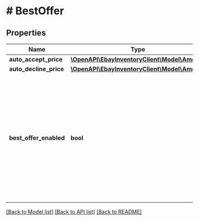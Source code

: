 # # BestOffer

## Properties

Name | Type | Description | Notes
------------ | ------------- | ------------- | -------------
**auto_accept_price** | [**\OpenAPI\EbayInventoryClient\Model\Amount**](Amount.md) |  | [optional]
**auto_decline_price** | [**\OpenAPI\EbayInventoryClient\Model\Amount**](Amount.md) |  | [optional]
**best_offer_enabled** | **bool** | This field indicates whether or not the Best Offer feature is enabled for the listing. A seller can enable the Best Offer feature for a listing as long as the category supports the Best Offer feature.&lt;br&gt;&lt;br&gt;The seller includes this field and sets its value to &lt;code&gt;true&lt;/code&gt; to enable Best Offer feature. | [optional]

[[Back to Model list]](../../README.md#models) [[Back to API list]](../../README.md#endpoints) [[Back to README]](../../README.md)
